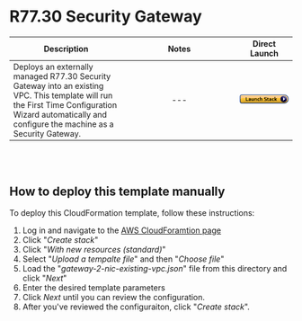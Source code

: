 # R77.30 Security Gateway
<table>
    <thead>
        <tr>
            <th>Description</th>
            <th>Notes</th>
            <th>Direct Launch</th>
        </tr>
    </thead>
    <tbody>
        <tr>
            <td width="40%">
           Deploys an externally managed R77.30 Security Gateway into an existing VPC. This template will run the First Time Configuration Wizard automatically and configure the machine as a Security Gateway. 
            </td>
            <td width="40%" style="text-align:center">---</td>
            <td><a href="https://console.aws.amazon.com/cloudformation/home#/stacks/create/review?templateURL=https%3A%2F%2Fs3.amazonaws.com%2FCloudFormationTemplate%2Fgateway-2-nic-existing-vpc.json&stackName=Check-Point-2-NIC"><img src="../../../../aws/images/launch.png"/></a></td>
        </tr>
    </tbody>
</table>
<br/>
<br/>

## How to deploy this template manually
To deploy this CloudFormation template, follow these instructions:
1. Log in and navigate to the [AWS CloudForamtion page](https://console.aws.amazon.com/cloudformation/)
2. Click "*Create stack*"
3. Click "*With new resources (standard)*"
4. Select "*Upload a tempalte file*" and then "*Choose file*"
5. Load the "*gateway-2-nic-existing-vpc.json*" file from this directory and click "*Next*"
6. Enter the desired template parameters
7. Click *Next* until you can review the configuration.
8. After you've reviewed the configuraiton, click "*Create stack*".
